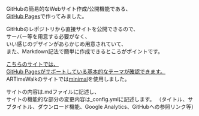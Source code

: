 GitHubの簡易的なWebサイト作成/公開機能である、  
[GitHub Pages](https://docs.github.com/ja/pages/getting-started-with-github-pages/about-github-pages)で作ってみました。  

GitHubのレポジトリから直接サイトを公開できるので、  
サーバー等を用意する必要がなく、  
いい感じのデザインがあらかじめ用意されていて、  
また、Markdown記法で簡単に作成できるところがポイントです。  

[こちらのサイトでは、  
GitHub Pagesがサポートしている基本的なテーマが確認できます。](https://pages.github.com/themes/)  
ARTimeWalkのサイトでは[minimal](https://github.com/pages-themes/minimal)を使用しました。  

サイトの内容は.mdファイルに記述し、  
サイトの機能的な部分の変更内容は_config.ymlに記述します。
（タイトル、サブタイトル、ダウンロード機能、Google Analytics、GitHubへの参照リンク等）
